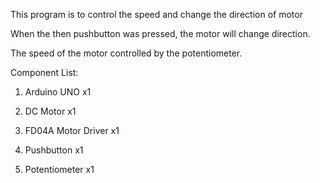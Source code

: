 This program is to control the speed and change the direction of motor

When the then pushbutton was pressed, the motor will change direction.

The speed of the motor controlled by the potentiometer.

Component List:

1. Arduino UNO x1

2. DC Motor x1

3. FD04A Motor Driver x1 

4. Pushbutton x1

5. Potentiometer x1